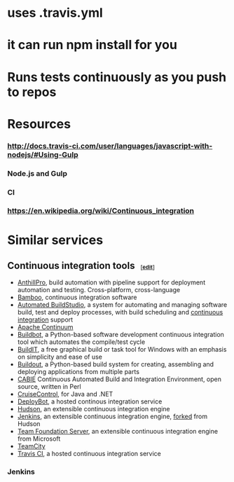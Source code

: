 # uses .travis.yml
# it can run npm install for you
# Runs tests continuously as you push to repos
# Resources
### http://docs.travis-ci.com/user/languages/javascript-with-nodejs/#Using-Gulp
### Node.js and Gulp
### CI
### https://en.wikipedia.org/wiki/Continuous_integration
# Similar services
## <span class="mw-headline" id="Continuous_integration_tools">Continuous integration tools</span><span class="mw-editsection" style="-webkit-user-select: none; font-size: small; margin-left: 1em; vertical-align: baseline; line-height: 1em; display: inline-block; white-space: nowrap; unicode-bidi: -webkit-isolate; font-family: sans-serif;"><span class="mw-editsection-bracket" style="margin-right: 0px; color: rgb(85, 85, 85); margin-left: 0px;">[</span>[edit](https://en.wikipedia.org/w/index.php?title=List_of_build_automation_software&action=edit&section=4 "Edit section: Continuous integration tools")<span class="mw-editsection-bracket" style="margin-left: 0px; color: rgb(85, 85, 85); margin-right: 0px;">]</span></span>

*   [AnthillPro](https://en.wikipedia.org/wiki/AnthillPro "AnthillPro"), build automation with pipeline support for deployment automation and testing. Cross-platform, cross-language
*   [Bamboo](https://en.wikipedia.org/wiki/Bamboo_(software) "Bamboo (software)"), continuous integration software
*   [Automated BuildStudio](https://en.wikipedia.org/wiki/Automated_BuildStudio "Automated BuildStudio"), a system for automating and managing software build, test and deploy processes, with build scheduling and [continuous integration](https://en.wikipedia.org/wiki/Continuous_integration "Continuous integration") support
*   [Apache Continuum](https://en.wikipedia.org/wiki/Apache_Continuum "Apache Continuum")
*   [Buildbot](https://en.wikipedia.org/wiki/Buildbot "Buildbot"), a Python-based software development continuous integration tool which automates the compile/test cycle
*   [BuildIT](https://en.wikipedia.org/wiki/BuildIT "BuildIT"), a free graphical build or task tool for Windows with an emphasis on simplicity and ease of use
*   [Buildout](https://en.wikipedia.org/wiki/Buildout "Buildout"), a Python-based build system for creating, assembling and deploying applications from multiple parts
*   [CABIE](https://en.wikipedia.org/wiki/CABIE "CABIE") Continuous Automated Build and Integration Environment, open source, written in Perl
*   [CruiseControl](https://en.wikipedia.org/wiki/CruiseControl "CruiseControl"), for Java and .NET
*   [DeployBot](https://en.wikipedia.org/wiki/Wildbit#DeployBot "Wildbit"), a hosted continous integration service
*   [Hudson](https://en.wikipedia.org/wiki/Hudson_(software) "Hudson (software)"), an extensible continuous integration engine
*   [Jenkins](https://en.wikipedia.org/wiki/Jenkins_(software) "Jenkins (software)"), an extensible continuous integration engine, [forked](https://en.wikipedia.org/wiki/Fork_(software_development) "Fork (software development)") from Hudson
*   [Team Foundation Server](https://en.wikipedia.org/wiki/Team_Foundation_Server "Team Foundation Server"), an extensible continuous integration engine from Microsoft
*   [TeamCity](https://en.wikipedia.org/wiki/TeamCity "TeamCity")
*   [Travis CI](https://en.wikipedia.org/wiki/Travis_CI "Travis CI"), a hosted continuous integration service
### Jenkins
